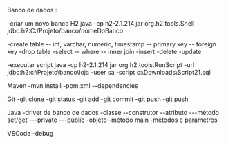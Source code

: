 Banco de dados :


-criar um novo banco H2
   java -cp h2-2.1.214.jar org.h2.tools.Shell jdbc:h2:C:/Projeto/banco/nomeDoBanco

-create table
-- int, varchar, numeric, timestamp
-- primary key
-- foreign key
-drop table
-select
-- where
-- inner join
-insert
-delete
-update

-executar script
   java -cp h2-2.1.214.jar org.h2.tools.RunScript -url jdbc:h2:c:\Projeto\banco\loja -user sa -script c:\Downloads\Script21.sql


Maven
-mvn install
-pom.xml
--dependencies

Git
-git clone
-git status
-git add
-git commit
-git push
-git push

Java
-driver de banco de dados
-classe
--construtor
--atributo
---método set/get
---private
---public
-objeto
-método main
-métodos e parâmetros

VSCode
-debug
 
